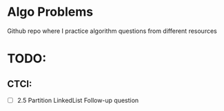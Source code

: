 # Algo Problems
Github repo where I practice algorithm questions from different resources

# TODO:
## CTCI:
- [ ] 2.5 Partition LinkedList Follow-up question